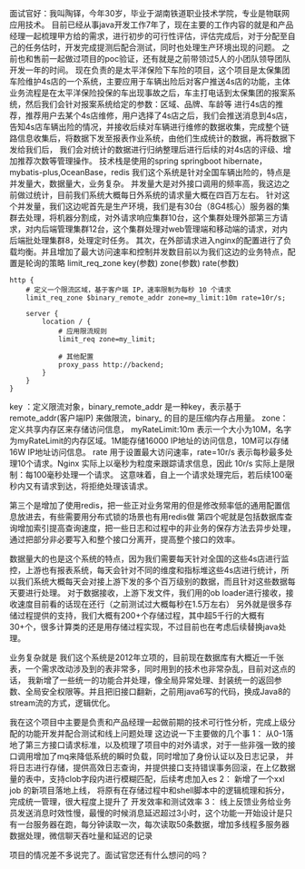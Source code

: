 面试官好：我叫陶铎，今年30岁，毕业于湖南铁道职业技术学院，专业是物联网应用技术。
目前已经从事java开发工作7年了，现在主要的工作内容的就是和产品经理一起梳理甲方给的需求，进行初步的可行性评估，评估完成后，对于分配至自己的任务估时，开发完成提测后配合测试，同时也处理生产环境出现的问题。
之前也和售前一起做过项目的poc验证，还有就是之前带领过5人的小团队领导团队开发一年的时间。
现在负责的是太平洋保险下车险的项目，这个项目是太保集团车险维护4s店的一个系统，主要应用于车辆出险后对客户推送4s店的功能，主体业务流程是在太平洋保险投保的车出现事故之后，车主打电话到太保集团的报案系统，然后我们会针对报案系统给定的参数：区域、品牌、车龄等
进行4s店的推荐，推荐用户去某个4s店维修，用户选择了4s店之后，我们会推送消息到4s店，告知4s店车辆出险的情况，并接收后续对车辆进行维修的数据收集，完成整个链路信息收集后，将数据下发至报表作业系统，由他们生成统计的数据，再将数据下发给我们后， 
我们会对统计的数据进行归纳整理后进行后续的对4s店的评级、增加推荐次数等管理操作。
技术栈是使用的spring springboot hibernate，mybatis-plus,OceanBase，redis
我们这个系统是针对全国车辆出险的，特点是并发量大，数据量大，业务复杂。
并发量大是对外接口调用的频率高，我这边之前做过统计，目前我们系统大概每日外系统的请求量大概在四百万左右。
针对这个并发量，我们这边呢首先是生产环境，我们是有30台（8G4核心）服务器的集群去处理，将机器分割成，对外请求响应集群10台，这个集群处理外部第三方请求，对内后端管理集群12台，这个集群处理对web管理端和移动端的请求，对内后端批处理集群8，处理定时任务。
其次，在外部请求进入nginx的配置进行了负载均衡。并且增加了最大访问速率和控制并发数目前以为我们这边的业务特点，配置是轮询的策略
limit_req_zone key(参数) zone(参数) rate(参数)

```
http {
    # 定义一个限流区域，基于客户端 IP，速率限制为每秒 10 个请求
    limit_req_zone $binary_remote_addr zone=my_limit:10m rate=10r/s;

    server {
        location / {
            # 应用限流规则
            limit_req zone=my_limit;

            # 其他配置
            proxy_pass http://backend;
        }
    }
}
```
key ：定义限流对象，binary_remote_addr 是一种key，表示基于 remote_addr(客户端IP) 来做限流，binary_ 的目的是压缩内存占用量。
zone：定义共享内存区来存储访问信息， myRateLimit:10m 表示一个大小为10M，名字为myRateLimit的内存区域。1M能存储16000 IP地址的访问信息，10M可以存储16W IP地址访问信息。
rate 用于设置最大访问速率，rate=10r/s 表示每秒最多处理10个请求。Nginx 实际上以毫秒为粒度来跟踪请求信息，因此 10r/s 实际上是限制：每100毫秒处理一个请求。
这意味着，自上一个请求处理完后，若后续100毫秒内又有请求到达，将拒绝处理该请求。

第三个是增加了使用redis，把一些正对业务常用的但是修改频率低的通用配置信息放进去，有些需要用分布式锁的场景也有用redis做
第四个呢就是包括数据库查询增加索引提高查询速度，把一些日志和过程中的非业务的保存方法去异步处理，通过把部分非必要写入和整个接口分离开，提高整个接口的效率。

数据量大的也是这个系统的特点，因为我们需要每天针对全国的这些4s店进行监控，上游也有报表系统，每天会针对不同的维度和指标堆这些4s店进行统计，所以我们系统大概每天会对接上游下发的多个百万级别的数据，而且针对这些数据每天要进行处理。
对于数据接收，上游下发文件，我们用的ob loader进行接收，接收速度目前看的话现在还行（之前测试过大概每秒在1.5万左右）
另外就是很多存储过程提供的支持，我们大概有200+个存储过程，其中超5千行的大概有30+个，很多计算类的还是用存储过程实现，不过目前也在考虑后续替换java处理。

业务复杂就是 我们这个系统是2012年立项的，目前现在数据库有大概近一千张表，一个需求改动涉及到的表非常多，同时用到的技术也非常杂乱，目前对这点的话，
我新增了一些统一的功能合并处理，像全局异常处理、封装统一的返回参数、全局安全权限等。并且把旧接口翻新，之前用java6写的代码，换成Java8的stream流的方式，逻辑优化。

我在这个项目中主要是负责和产品经理一起做前期的技术可行性分析，完成上级分配的功能开发并配合测试和线上问题处理
这边说一下主要做的几个事
1： 从0-1落地了第三方接口请求标准，以及梳理了项目中的对外请求，对于一些非强一致的接口调用增加了mq来降低系统的瞬时负载，同时增加了身份认证以及日志记录，
    并将日志进行存储，提供高效日志查询，并提供接口支持错误事务回滚，在上亿数据量的表中，支持clob字段内进行模糊匹配，后续考虑加入es
2： 新增了一个xxl job 的新项目落地上线， 将原有在存储过程中和shell脚本中的逻辑梳理和拆分，完成统一管理，很大程度上提升了 开发效率和测试效率
3： 线上反馈业务给业务员发送消息时效性慢，最慢的时候消息延迟超过3小时，这个功能一开始设计是只有一台服务器在跑，每分钟读取一次，每次读取50条数据，增加多线程多服务器数据处理，微信聊天吞吐量和延迟的记录

项目的情况差不多说完了。面试官您还有什么想问的吗？

